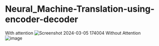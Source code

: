 # Neural_Machine-Translation-using-encoder-decoder
With attention
![Screenshot 2024-03-05 174004](https://github.com/alizayadahmadriyaz/Neural_Machine-Translation-using-encoder-decoder/assets/160425975/d83bc9cf-2660-4c49-8556-df16d7e7137a)
Without Attention
![image](https://github.com/alizayadahmadriyaz/Neural_Machine-Translation-using-encoder-decoder/assets/160425975/ff38f52c-d80f-4a2b-9145-edfb5f67aab9)


